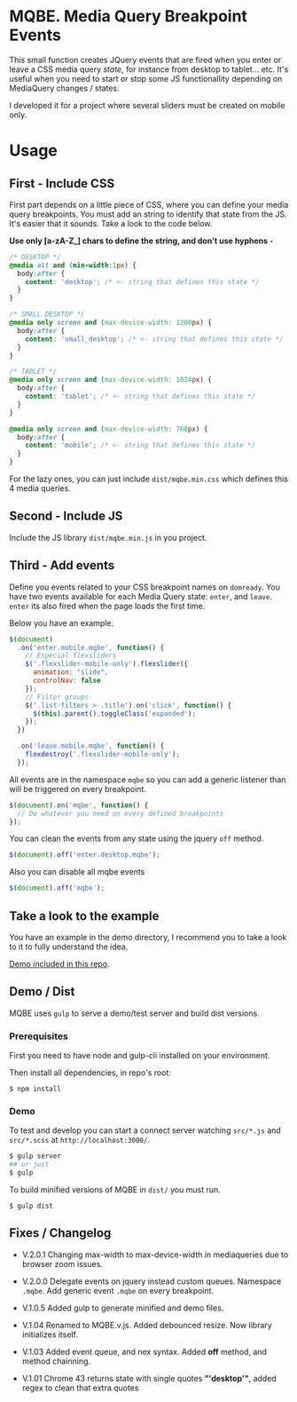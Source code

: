 # MQBE. Media Query Breakpoint Events

This small function creates JQuery events that are fired when you enter or leave a CSS media query _state_, for instance from desktop to tablet... etc. It's useful when you need to start or stop some JS functionallity depending on MediaQuery changes / states.

 I developed it for a project where several sliders must be created on mobile only.

# Usage

## First - Include CSS

First part depends on a little piece of CSS, where you can define your media query breakpoints. You must add an string to identify that state from the JS. It's easier that it sounds. Take a look to the code below.

**Use only [a-zA-Z_] chars to define the string, and don't use hyphens ` - `**

```css
/* DESKTOP */
@media all and (min-width:1px) {
  body:after {
    content: 'desktop'; /* <- string that defines this state */
  }
}

/* SMALL DESKTOP */
@media only screen and (max-device-width: 1200px) {
  body:after {
    content: 'small_desktop'; /* <- string that defines this state */
  }
}

/* TABLET */
@media only screen and (max-device-width: 1024px) {
  body:after {
    content: 'tablet'; /* <- string that defines this state */
  }
}

@media only screen and (max-device-width: 768px) {
  body:after {
    content: 'mobile'; /* <- string that defines this state */
  }
}
```

For the lazy ones, you can just include `dist/mqbe.min.css` which defines this 4 media queries.

## Second - Include JS

Include the JS library `dist/mqbe.min.js` in you project.

## Third - Add events

Define you events related to your CSS breakpoint names on `domready`.
You have two events available for each Media Query state: `enter`, and `leave`.
`enter` its also fired when the page loads the first time.

Below you have an example.

```javascript
$(document)
  .on('enter.mobile.mqbe', function() {
    // Especial flexsliders
    $('.flexslider-mobile-only').flexslider({
      animation: "slide",
      controlNav: false
    });
    // Filter groups
    $('.list-filters > .title').on('click', function() {
      $(this).parent().toggleClass('expanded');
    });
  })

  .on('leave.mobile.mqbe', function() {
    flexdestroy('.flexslider-mobile-only');
  });
```

All events are in the namespace `mqbe` so you can add a generic listener than will be triggered on every breakpoint.

```javascript
$(document).on('mqbe', function() {
  // Do whatever you need on every defined breakpoints
});
```

You can clean the events from any state using the jquery `off` method.

```javascript
$(document).off('enter.desktop.mqbe');
```

Also you can disable all mqbe events

```javascript
$(document).off('mqbe');
```

## Take a look to the example

You have an example in the demo directory, I recommend you to take a look to it to fully understand the idea.

[Demo included in this repo](http://htmlpreview.github.io/?https://github.com/carloscabo/MQBE/blob/master/demo/index.html).

## Demo / Dist

MQBE uses `gulp` to serve a demo/test server and build dist versions.

### Prerequisites
First you need to have node and gulp-cli installed on your environment.

Then install all dependencies, in repo's root:

```
$ npm install
```

### Demo

To test and develop you can start a connect server watching `src/*.js` and `src/*.scss` at `http://localhost:3000/`.

```bash
$ gulp server
## or just
$ gulp
```

To build minified versions of MQBE in `dist/` you must run.

```
$ gulp dist
```

## Fixes / Changelog

- V.2.0.1 Changing max-width to max-device-width in mediaqueries due to browser zoom issues.

- V.2.0.0 Delegate events on jquery instead custom queues. Namespace `.mqbe`. Add generic event `.mqbe` on every breakpoint.

- V.1.0.5 Added gulp to generate minified and demo files.

- V.1.04 Renamed to MQBE.v.js. Added debounced resize. Now library initializes itself.

- V.1.03 Added event queue, and nex syntax. Added **off** method, and method chainning.

- V.1.01 Chrome 43 returns state with single quotes **"'desktop'"**, added regex to clean that extra quotes
